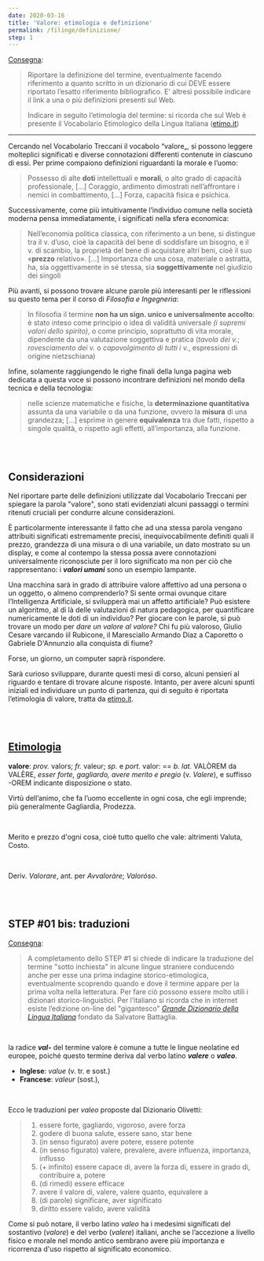 ```yaml
---
date: 2020-03-16
title: 'Valore: etimologia e definizione'
permalink: /filinge/definizione/
step: 1
---
```

[Consegna](https://filinge.blogspot.com/2020/03/step-01.html):

> Riportare la definizione del termine, eventualmente facendo riferimento a quanto scritto in un dizionario di cui DEVE essere riportato l’esatto riferimento bibliografico. E' altresì possibile indicare il link a una o più definizioni presenti sul Web.
>
> Indicare in seguito l’etimologia del termine: si ricorda che sul Web è presente il Vocabolario Etimologico della Lingua Italiana ([etimo.it](https://www.etimo.it/ 'Dizionario Etimologico'))

---

Cercando nel Vocabolario Treccani il vocabolo “valore„, si possono leggere molteplici significati e diverse connotazioni differenti contenute in ciascuno di essi. Per prime compaiono definizioni riguardanti la morale e l’uomo:

> Possesso di alte **doti** intellettuali e **morali**, o alto grado di capacità professionale,
> […] Coraggio, ardimento dimostrati nell’affrontare i nemici in combattimento,
> […] Forza, capacità fisica e psichica.

Successivamente, come più intuitivamente l’individuo comune nella società moderna pensa immediatamente, i significati nella sfera economica:

> Nell’economia politica classica, con riferimento a un bene, si distingue tra il v. d’uso, cioè la capacità del bene di soddisfare un bisogno, e il v. di scambio, la proprietà del bene di acquistare altri beni, cioè il suo «**prezzo** relativo».
> […] Importanza che una cosa, materiale o astratta, ha, sia oggettivamente in sé stessa, sia **soggettivamente** nel giudizio dei singoli

Più avanti, si possono trovare alcune parole più interesanti per le riflessioni su questo tema per il corso di _Filosofia e Ingegneria_:

> In filosofia il termine **non ha un sign. unico e universalmente accolto**: è stato inteso come principio o idea di validità universale _(i supremi valori dello spirito)_, o come principio, soprattutto di vita morale, dipendente da una valutazione soggettiva e pratica (_tavola dei v._; _rovesciamento dei v._ o _capovolgimento di tutti i v._, espressioni di origine nietzschiana)

Infine, solamente raggiungendo le righe finali della lunga pagina web dedicata a questa voce si possono incontrare definizioni nel mondo della tecnica e della tecnologia:

> nelle scienze matematiche e fisiche, la **determinazione quantitativa** assunta da una variabile o da una funzione, ovvero la **misura** di una grandezza;
> […] esprime in genere **equivalenza** tra due fatti, rispetto a singole qualità, o rispetto agli effetti, all’importanza, alla funzione.

<br>
<br>

## Considerazioni

Nel riportare parte delle definizioni utilizzate dal Vocabolario Treccani per spiegare la parola "valore", sono stati evidenziati alcuni passaggi o termini ritenuti cruciali per condurre alcune considerazioni.

È particolarmente interessante il fatto che ad una stessa parola vengano attribuiti significati estremamente precisi, inequivocabilmente definiti quali il prezzo, grandezza di una misura o di una variabile, un dato mostrato su un display, e come al contempo la stessa possa avere connotazioni universalmente riconosciute per il loro significato ma non per ciò che rappresentano: i **_valori umani_** sono un esempio lampante.

Una macchina sarà in grado di attribuire valore affettivo ad una persona o un oggetto, o almeno comprenderlo? Si sente ormai ovunque citare l’Intelligenza Artificiale, si svilupperà mai un affetto artificiale? Può esistere un algoritmo, al di là delle valutazioni di natura pedagogica, per quantificare numericamente le doti di un individuo? Per giocare con le parole, si può trovare un modo per _dare un valore al valore?_ Chi fu più valoroso, Giulio Cesare varcando iil Rubicone, il Maresciallo Armando Diaz a Caporetto o Gabriele D'Annunzio alla conquista di fiume?

Forse, un giorno, un computer saprà rispondere.

Sarà curioso sviluppare, durante questi mesi di corso, alcuni pensieri al riguardo e tentare di trovare alcune risposte. Intanto, per avere alcuni spunti iniziali ed individuare un punto di partenza, qui di seguito è riportata l’etimologia di valore, tratta da [etimo.it](http://etimo.it/?term=valore).

<br>
<br>

## [Etimologia](http://etimo.it/?term=valore '“valore” sul Dizionario Etimologico')

**valore**: _prov._ valors; _fr._ valeur; _sp._ e _port._ valor: == _b. lat._ VALÒREM da VALÈRE, _esser forte, gagliardo, avere merito e pregio_ (v. _Valere_), e suffisso -OREM indicante disposizione o stato.

Virtù dell’animo, che fa l’uomo eccellente in ogni cosa, che egli imprende; più generalmente Gagliardia, Prodezza.

<br>

Merito e prezzo d'ogni cosa, cioè tutto quello che vale: altrimenti Valuta, Costo.

<br>

Deriv. _Valorare_, ant. per _Avvaloràre_; _Valoróso_.

<br>
<br>

## STEP \#01 bis: traduzioni

[Consegna](https://filinge.blogspot.com/2020/03/step-01-bis.html):

> A completamento dello STEP #1 si chiede di indicare la traduzione del termine "sotto inchiesta" in alcune lingue straniere conducendo anche per esse una prima indagine storico-etimologica, eventualmente scoprendo quando e dove il termine appare per la prima volta nella letteratura. Per fare ciò possono essere molto utili i dizionari storico-linguistici. Per l’italiano si ricorda che in internet esiste l’edizione on-line del "gigantesco" [*Grande Dizionario della Lingua Italiana*](http://www.gdli.it/) fondato da Salvatore Battaglia. 

<br>

la radice ***val-*** del termine valore è comune a tutte le lingue neolatine ed europee, poiché questo termine deriva dal verbo latino ***valere*** o ***valeo***.

* **Inglese**: _value_ (v. tr. e sost.)
* **Francese**: _valeur_ (sost.), 

<br>

Ecco le traduzioni per _valeo_ proposte dal Dizionario Olivetti:
> 1. essere forte, gagliardo, vigoroso, avere forza
> 2. godere di buona salute, essere sano, star bene
> 3. (in senso figurato) avere potere, essere potente
> 4. (in senso figurato) valere, prevalere, avere influenza, importanza, influsso
> 5. (+ infinito) essere capace di, avere la forza di, essere in grado di, contribuire a, potere
> 6. (di rimedi) essere efficace
> 7. avere il valore di, valere, valere quanto, equivalere a
> 8. (di parole) significare, aver significato
> 9. diritto essere valido, avere validità

Come si può notare, il verbo latino _valeo_ ha i medesimi significati del sostantivo (_valore_) e del verbo (_valere_) italiani, anche se l’accezione a livello fisico e morale nel mondo antico sembrano avere più importanza e ricorrenza d'uso rispetto al significato economico.

